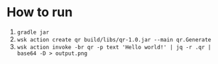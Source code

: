 # How to run

  1. `gradle jar`
  2. `wsk action create qr build/libs/qr-1.0.jar --main qr.Generate`
  3. `wsk action invoke -br qr -p text 'Hello world!' | jq -r .qr | base64 -D > output.png`
